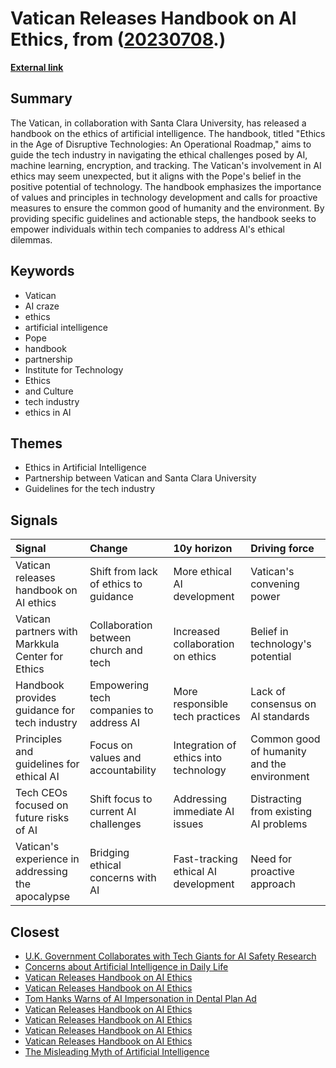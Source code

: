 # __Vatican Releases Handbook on AI Ethics__, from ([20230708](https://kghosh.substack.com/p/20230708).)

__[External link](https://gizmodo.com/pope-francis-vatican-releases-ai-ethics-1850583076?utm_source=substack&utm_medium=email)__



## Summary

The Vatican, in collaboration with Santa Clara University, has released a handbook on the ethics of artificial intelligence. The handbook, titled "Ethics in the Age of Disruptive Technologies: An Operational Roadmap," aims to guide the tech industry in navigating the ethical challenges posed by AI, machine learning, encryption, and tracking. The Vatican's involvement in AI ethics may seem unexpected, but it aligns with the Pope's belief in the positive potential of technology. The handbook emphasizes the importance of values and principles in technology development and calls for proactive measures to ensure the common good of humanity and the environment. By providing specific guidelines and actionable steps, the handbook seeks to empower individuals within tech companies to address AI's ethical dilemmas.

## Keywords

* Vatican
* AI craze
* ethics
* artificial intelligence
* Pope
* handbook
* partnership
* Institute for Technology
* Ethics
* and Culture
* tech industry
* ethics in AI

## Themes

* Ethics in Artificial Intelligence
* Partnership between Vatican and Santa Clara University
* Guidelines for the tech industry

## Signals

| Signal                                            | Change                                  | 10y horizon                           | Driving force                               |
|:--------------------------------------------------|:----------------------------------------|:--------------------------------------|:--------------------------------------------|
| Vatican releases handbook on AI ethics            | Shift from lack of ethics to guidance   | More ethical AI development           | Vatican's convening power                   |
| Vatican partners with Markkula Center for Ethics  | Collaboration between church and tech   | Increased collaboration on ethics     | Belief in technology's potential            |
| Handbook provides guidance for tech industry      | Empowering tech companies to address AI | More responsible tech practices       | Lack of consensus on AI standards           |
| Principles and guidelines for ethical AI          | Focus on values and accountability      | Integration of ethics into technology | Common good of humanity and the environment |
| Tech CEOs focused on future risks of AI           | Shift focus to current AI challenges    | Addressing immediate AI issues        | Distracting from existing AI problems       |
| Vatican's experience in addressing the apocalypse | Bridging ethical concerns with AI       | Fast-tracking ethical AI development  | Need for proactive approach                 |

## Closest

* [U.K. Government Collaborates with Tech Giants for AI Safety Research](7d282ab00a127ad93da225107b263810)
* [Concerns about Artificial Intelligence in Daily Life](c3876ee8e1b4e0d9e38edf15caaa5521)
* [Vatican Releases Handbook on AI Ethics](994781edb78a36cd547b86f570716280)
* [Vatican Releases Handbook on AI Ethics](994781edb78a36cd547b86f570716280)
* [Tom Hanks Warns of AI Impersonation in Dental Plan Ad](a6a85ffaf515094e85437d112d6f19b7)
* [Vatican Releases Handbook on AI Ethics](994781edb78a36cd547b86f570716280)
* [Vatican Releases Handbook on AI Ethics](994781edb78a36cd547b86f570716280)
* [Vatican Releases Handbook on AI Ethics](994781edb78a36cd547b86f570716280)
* [Vatican Releases Handbook on AI Ethics](994781edb78a36cd547b86f570716280)
* [The Misleading Myth of Artificial Intelligence](15c812523685076326204f061bf025cd)